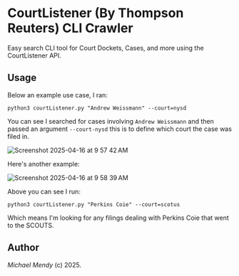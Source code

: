 # CourtListener (By Thompson Reuters) CLI Crawler 

Easy search CLI tool for Court Dockets, Cases, and more using the CourtListener API. 

## Usage 

Below an example use case, I ran: 

```python3
python3 courtListener.py "Andrew Weissmann" --court=nysd
```

You can see I searched for cases involving `Andrew Weissmann` and then passed an argument `--court-nysd` this is to define which court the case was filed in. 


![Screenshot 2025-04-16 at 9 57 42 AM](https://github.com/user-attachments/assets/14a77093-8ca1-422e-ad3a-9d63c8ffaf5b)

Here's another example: 


![Screenshot 2025-04-16 at 9 58 39 AM](https://github.com/user-attachments/assets/54b03515-2102-4980-a7df-8518bd06e2c5)

Above you can see I run:


```python3
python3 courtListener.py "Perkins Coie" --court=scotus
```

Which means I'm looking for any filings dealing with Perkins Coie that went to the SCOUTS. 

## Author

_Michael Mendy_ (c) 2025. 
